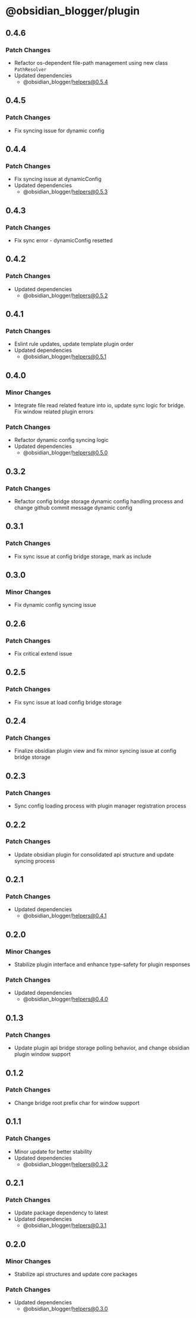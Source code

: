 # @obsidian_blogger/plugin

## 0.4.6

### Patch Changes

- Refactor os-dependent file-path management using new class `PathResolver`
- Updated dependencies
    - @obsidian_blogger/helpers@0.5.4

## 0.4.5

### Patch Changes

- Fix syncing issue for dynamic config

## 0.4.4

### Patch Changes

- Fix syncing issue at dynamicConfig
- Updated dependencies
    - @obsidian_blogger/helpers@0.5.3

## 0.4.3

### Patch Changes

- Fix sync error - dynamicConfig resetted

## 0.4.2

### Patch Changes

- Updated dependencies
    - @obsidian_blogger/helpers@0.5.2

## 0.4.1

### Patch Changes

- Eslint rule updates, update template plugin order
- Updated dependencies
    - @obsidian_blogger/helpers@0.5.1

## 0.4.0

### Minor Changes

- Integrate file read related feature into io, update sync logic for bridge. Fix window related plugin errors

### Patch Changes

- Refactor dynamic config syncing logic
- Updated dependencies
    - @obsidian_blogger/helpers@0.5.0

## 0.3.2

### Patch Changes

- Refactor config bridge storage dynamic config handling process and change github commit message dynamic config

## 0.3.1

### Patch Changes

- Fix sync issue at config bridge storage, mark as include

## 0.3.0

### Minor Changes

- Fix dynamic config syncing issue

## 0.2.6

### Patch Changes

- Fix critical extend issue

## 0.2.5

### Patch Changes

- Fix sync issue at load config bridge storage

## 0.2.4

### Patch Changes

- Finalize obsidian plugin view and fix minor syncing issue at config bridge storage

## 0.2.3

### Patch Changes

- Sync config loading process with plugin manager registration process

## 0.2.2

### Patch Changes

- Update obsidian plugin for consolidated api structure and update syncing process

## 0.2.1

### Patch Changes

- Updated dependencies
    - @obsidian_blogger/helpers@0.4.1

## 0.2.0

### Minor Changes

- Stabilize plugin interface and enhance type-safety for plugin responses

### Patch Changes

- Updated dependencies
    - @obsidian_blogger/helpers@0.4.0

## 0.1.3

### Patch Changes

- Update plugin api bridge storage polling behavior, and change obsidian plugin window support

## 0.1.2

### Patch Changes

- Change bridge root prefix char for window support

## 0.1.1

### Patch Changes

- Minor update for better stability
- Updated dependencies
    - @obsidian_blogger/helpers@0.3.2

## 0.2.1

### Patch Changes

- Update package dependency to latest
- Updated dependencies
    - @obsidian_blogger/helpers@0.3.1

## 0.2.0

### Minor Changes

- Stabilize api structures and update core packages

### Patch Changes

- Updated dependencies
    - @obsidian_blogger/helpers@0.3.0
